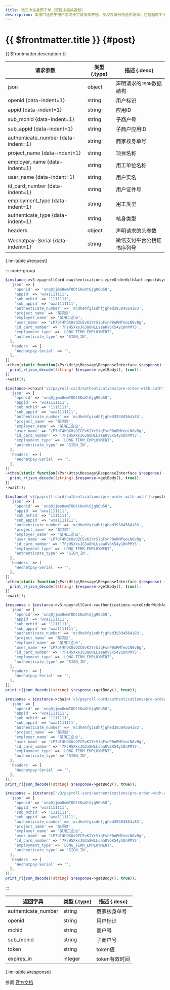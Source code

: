 ```yaml
---
title: 微工卡核身预下单（流程中完成授权）
description: 本接口适用于用户需同步完成服务开通、授权及身份核验的场景。在拉起微工卡前端服务为用户核身前，需调用本接口预下单，下单成功后才能进行核身。如此时用户未开通微工卡服务或未完成对商户的授权，则先完成开通、授权，同步完成身份核验，并提供可信的核验结果。
---
```


# {{ $frontmatter.title }} {#post}

{{ $frontmatter.description }}

| 请求参数 | 类型 {.type} | 描述 {.desc}
| --- | --- | ---
| json | object | 声明请求的`JSON`数据结构
| openid {data-indent=1} | string | 用户标识
| appid {data-indent=1} | string | 应用ID
| sub_mchid {data-indent=1} | string | 子商户号
| sub_appid {data-indent=1} | string | 子商户应用ID
| authenticate_number {data-indent=1} | string | 商家核身单号
| project_name {data-indent=1} | string | 项目名称
| employer_name {data-indent=1} | string | 用工单位名称
| user_name {data-indent=1} | string | 用户实名
| id_card_number {data-indent=1} | string | 用户证件号
| employment_type {data-indent=1} | string | 用工类型
| authenticate_type {data-indent=1} | string | 核身类型
| headers | object | 声明请求的头参数
| Wechatpay-Serial {data-indent=1} | string | 微信支付平台公钥证书序列号

{.im-table #request}

::: code-group

```php [异步纯链式]
$instance->v3->payrollCard->authentications->preOrderWithAuth->postAsync([
  'json' => [
    'openid' => 'onqOjjmo8wmTOOtSKwXtGjg9Gb58',
    'appid' => 'wxa1111111',
    'sub_mchid' => '1111111',
    'sub_appid' => 'wxa1111111',
    'authenticate_number' => 'mcdhehfgisdhfjghed39384564i83',
    'project_name' => '某项目',
    'employer_name' => '某用工企业',
    'user_name' => 'LP7bT4hQXUsOZCEvK2YrSiqFsnP0oRMfeoLN0vBg',
    'id_card_number' => '7FzH5XksJG3a8HLLsaaUV6K54y1OnPMY5',
    'employment_type' => 'LONG_TERM_EMPLOYMENT',
    'authenticate_type' => 'SIGN_IN',
  ],
  'headers' => [
    'Wechatpay-Serial' => '',
  ],
])
->then(static function(\Psr\Http\Message\ResponseInterface $response) {
  print_r(json_decode((string) $response->getBody(), true));
})
->wait();
```

```php [异步声明式]
$instance->chain('v3/payroll-card/authentications/pre-order-with-auth')->postAsync([
  'json' => [
    'openid' => 'onqOjjmo8wmTOOtSKwXtGjg9Gb58',
    'appid' => 'wxa1111111',
    'sub_mchid' => '1111111',
    'sub_appid' => 'wxa1111111',
    'authenticate_number' => 'mcdhehfgisdhfjghed39384564i83',
    'project_name' => '某项目',
    'employer_name' => '某用工企业',
    'user_name' => 'LP7bT4hQXUsOZCEvK2YrSiqFsnP0oRMfeoLN0vBg',
    'id_card_number' => '7FzH5XksJG3a8HLLsaaUV6K54y1OnPMY5',
    'employment_type' => 'LONG_TERM_EMPLOYMENT',
    'authenticate_type' => 'SIGN_IN',
  ],
  'headers' => [
    'Wechatpay-Serial' => '',
  ],
])
->then(static function(\Psr\Http\Message\ResponseInterface $response) {
  print_r(json_decode((string) $response->getBody(), true));
})
->wait();
```

```php [异步属性式]
$instance['v3/payroll-card/authentications/pre-order-with-auth']->postAsync([
  'json' => [
    'openid' => 'onqOjjmo8wmTOOtSKwXtGjg9Gb58',
    'appid' => 'wxa1111111',
    'sub_mchid' => '1111111',
    'sub_appid' => 'wxa1111111',
    'authenticate_number' => 'mcdhehfgisdhfjghed39384564i83',
    'project_name' => '某项目',
    'employer_name' => '某用工企业',
    'user_name' => 'LP7bT4hQXUsOZCEvK2YrSiqFsnP0oRMfeoLN0vBg',
    'id_card_number' => '7FzH5XksJG3a8HLLsaaUV6K54y1OnPMY5',
    'employment_type' => 'LONG_TERM_EMPLOYMENT',
    'authenticate_type' => 'SIGN_IN',
  ],
  'headers' => [
    'Wechatpay-Serial' => '',
  ],
])
->then(static function(\Psr\Http\Message\ResponseInterface $response) {
  print_r(json_decode((string) $response->getBody(), true));
})
->wait();
```

```php [同步纯链式]
$response = $instance->v3->payrollCard->authentications->preOrderWithAuth->post([
  'json' => [
    'openid' => 'onqOjjmo8wmTOOtSKwXtGjg9Gb58',
    'appid' => 'wxa1111111',
    'sub_mchid' => '1111111',
    'sub_appid' => 'wxa1111111',
    'authenticate_number' => 'mcdhehfgisdhfjghed39384564i83',
    'project_name' => '某项目',
    'employer_name' => '某用工企业',
    'user_name' => 'LP7bT4hQXUsOZCEvK2YrSiqFsnP0oRMfeoLN0vBg',
    'id_card_number' => '7FzH5XksJG3a8HLLsaaUV6K54y1OnPMY5',
    'employment_type' => 'LONG_TERM_EMPLOYMENT',
    'authenticate_type' => 'SIGN_IN',
  ],
  'headers' => [
    'Wechatpay-Serial' => '',
  ],
]);
print_r(json_decode((string) $response->getBody(), true));
```

```php [同步声明式]
$response = $instance->chain('v3/payroll-card/authentications/pre-order-with-auth')->post([
  'json' => [
    'openid' => 'onqOjjmo8wmTOOtSKwXtGjg9Gb58',
    'appid' => 'wxa1111111',
    'sub_mchid' => '1111111',
    'sub_appid' => 'wxa1111111',
    'authenticate_number' => 'mcdhehfgisdhfjghed39384564i83',
    'project_name' => '某项目',
    'employer_name' => '某用工企业',
    'user_name' => 'LP7bT4hQXUsOZCEvK2YrSiqFsnP0oRMfeoLN0vBg',
    'id_card_number' => '7FzH5XksJG3a8HLLsaaUV6K54y1OnPMY5',
    'employment_type' => 'LONG_TERM_EMPLOYMENT',
    'authenticate_type' => 'SIGN_IN',
  ],
  'headers' => [
    'Wechatpay-Serial' => '',
  ],
]);
print_r(json_decode((string) $response->getBody(), true));
```

```php [同步属性式]
$response = $instance['v3/payroll-card/authentications/pre-order-with-auth']->post([
  'json' => [
    'openid' => 'onqOjjmo8wmTOOtSKwXtGjg9Gb58',
    'appid' => 'wxa1111111',
    'sub_mchid' => '1111111',
    'sub_appid' => 'wxa1111111',
    'authenticate_number' => 'mcdhehfgisdhfjghed39384564i83',
    'project_name' => '某项目',
    'employer_name' => '某用工企业',
    'user_name' => 'LP7bT4hQXUsOZCEvK2YrSiqFsnP0oRMfeoLN0vBg',
    'id_card_number' => '7FzH5XksJG3a8HLLsaaUV6K54y1OnPMY5',
    'employment_type' => 'LONG_TERM_EMPLOYMENT',
    'authenticate_type' => 'SIGN_IN',
  ],
  'headers' => [
    'Wechatpay-Serial' => '',
  ],
]);
print_r(json_decode((string) $response->getBody(), true));
```

:::

| 返回字典 | 类型 {.type} | 描述 {.desc}
| --- | --- | ---
| authenticate_number | string | 商家核身单号
| openid | string | 用户标识
| mchid | string | 商户号
| sub_mchid | string | 子商户号
| token | string | token值
| expires_in | integer | token有效时间

{.im-table #response}

参阅 [官方文档](https://pay.weixin.qq.com/wiki/doc/apiv3_partner/Offline/apis/chapter4_1_29.shtml)
